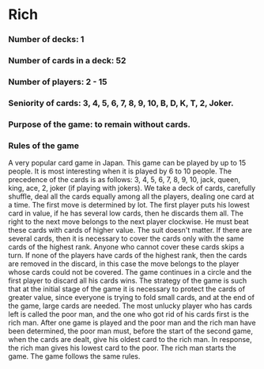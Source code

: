 # Rich

### Number of decks: 1
### Number of cards in a deck: 52
### Number of players: 2 - 15
### Seniority of cards: 3, 4, 5, 6, 7, 8, 9, 10, B, D, K, T, 2, Joker.
### Purpose of the game: to remain without cards.
### Rules of the game

A very popular card game in Japan. This game can be played by up to 15 people. It is most interesting when it is played by 6 to 10 people. The precedence of the cards is as follows: 3, 4, 5, 6, 7, 8, 9, 10, jack, queen, king, ace, 2, joker (if playing with jokers). We take a deck of cards, carefully shuffle, deal all the cards equally among all the players, dealing one card at a time. The first move is determined by lot. The first player puts his lowest card in value, if he has several low cards, then he discards them all. The right to the next move belongs to the next player clockwise. He must beat these cards with cards of higher value. The suit doesn't matter. If there are several cards, then it is necessary to cover the cards only with the same cards of the highest rank. Anyone who cannot cover these cards skips a turn. If none of the players have cards of the highest rank, then the cards are removed in the discard, in this case the move belongs to the player whose cards could not be covered. The game continues in a circle and the first player to discard all his cards wins. The strategy of the game is such that at the initial stage of the game it is necessary to protect the cards of greater value, since everyone is trying to fold small cards, and at the end of the game, large cards are needed. The most unlucky player who has cards left is called the poor man, and the one who got rid of his cards first is the rich man. After one game is played and the poor man and the rich man have been determined, the poor man must, before the start of the second game, when the cards are dealt, give his oldest card to the rich man. In response, the rich man gives his lowest card to the poor. The rich man starts the game. The game follows the same rules.